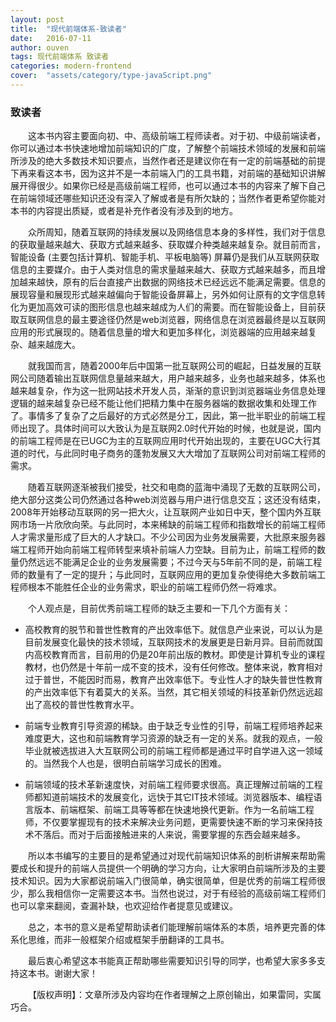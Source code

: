 ```yaml
---
layout: post
title:  "现代前端体系-致读者"
date:   2016-07-11
author: ouven
tags: 现代前端体系 致读者
categories: modern-frontend
cover:  "assets/category/type-javaScript.png"
---
```


### 致读者
&emsp;&emsp;这本书内容主要面向初、中、高级前端工程师读者。对于初、中级前端读者，你可以通过本书快速地增加前端知识的广度，了解整个前端技术领域的发展和前端所涉及的绝大多数技术知识要点，当然作者还是建议你在有一定的前端基础的前提下再来看这本书，因为这并不是一本前端入门的工具书籍，对前端的基础知识讲解展开得很少。如果你已经是高级前端工程师，也可以通过本书的内容来了解下自己在前端领域还哪些知识还没有深入了解或者是有所欠缺的；当然作者更希望你能对本书的内容提出质疑，或者是补充作者没有涉及到的地方。

&emsp;&emsp;众所周知，随着互联网的持续发展以及网络信息本身的多样性，我们对于信息的获取量越来越大、获取方式越来越多、获取媒介种类越来越复杂。就目前而言，智能设备 (主要包括计算机、智能手机、平板电脑等) 屏幕仍是我们从互联网获取信息的主要媒介。由于人类对信息的需求量越来越大、获取方式越来越多，而且增加越来越快，原有的后台直接产出数据的网络技术已经远远不能满足需要。信息的展现容量和展现形式越来越偏向于智能设备屏幕上，另外如何让原有的文字信息转化为更加高效可读的图形信息也越来越成为人们的需要。而在智能设备上，目前获取互联网信息的最主要途径仍然是web浏览器，网络信息在浏览器最终是以互联网应用的形式展现的。随着信息量的增大和更加多样化，浏览器端的应用越来越复杂、越来越庞大。

&emsp;&emsp;就我国而言，随着2000年后中国第一批互联网公司的崛起，日益发展的互联网公司随着输出互联网信息量越来越大，用户越来越多，业务也越来越多，体系也越来越复杂，作为这一批网站技术开发人员，渐渐的意识到浏览器端业务信息处理逻辑的越来越复杂已经不能让他们把精力集中在服务器端的数据收集和处理工作了。事情多了复杂了之后最好的方式必然是分工，因此，第一批半职业的前端工程师出现了。具体时间可以大致认为是互联网2.0时代开始的时候，也就是说，国内的前端工程师是在已UGC为主的互联网应用时代开始出现的，主要在UGC大行其道的时代，与此同时电子商务的蓬勃发展又大大增加了互联网公司对前端工程师的需求。

&emsp;&emsp;随着互联网逐渐被我们接受，社交和电商的蓝海中涌现了无数的互联网公司，绝大部分这类公司仍然通过各种web浏览器与用户进行信息交互；这还没有结束，2008年开始移动互联网的另一把大火，让互联网产业如日中天，整个国内外互联网市场一片欣欣向荣。与此同时，本来稀缺的前端工程师和指数增长的前端工程师人才需求量形成了巨大的人才缺口。不少公司因为业务发展需要，大批原来服务器端工程师开始向前端工程师转型来填补前端人力空缺。目前为止，前端工程师的数量仍然远远不能满足企业的业务发展需要；不过今天与5年前不同的是，前端工程师的数量有了一定的提升；与此同时，互联网应用的更加复杂使得绝大多数前端工程师根本不能胜任企业的业务需求，职业的前端工程师仍然一将难求。

&emsp;&emsp;个人观点是，目前优秀前端工程师的缺乏主要和一下几个方面有关：

 * 高校教育的脱节和普世性教育的产出效率低下。就信息产业来说，可以认为是目前发展变化最快的技术领域，互联网技术的发展更是日新月异。目前而就国内高校教育而言，目前用的仍是20年前出版的教材。即使是计算机专业的课程教材，也仍然是十年前一成不变的技术，没有任何修改。整体来说，教育相对过于普世，不能因时而易，教育产出效率低下。专业性人才的缺失普世性教育的产出效率低下有着莫大的关系。当然，其它相关领域的科技革新仍然远远超出了高校的普世性教育水平。

 * 前端专业教育引导资源的稀缺。由于缺乏专业性的引导，前端工程师培养起来难度更大，这也和前端教育学习资源的缺乏有一定的关系。就我的观点，一般毕业就被选拔进入大互联网公司的前端工程师都是通过平时自学进入这一领域的。当然我个人也是，很明白前端学习成长的困难。

 * 前端领域的技术革新速度快，对前端工程师要求很高。真正理解过前端的工程师都知道前端技术的发展变化，远快于其它IT技术领域。浏览器版本、编程语言版本、前端框架、前端工具等等都在快速地换代更新。作为一名前端工程师，不仅要掌握现有的技术来解决业务问题，更需要快速不断的学习来保持技术不落后。而对于后面接触进来的人来说，需要掌握的东西会越来越多。

&emsp;&emsp;所以本书编写的主要目的是希望通过对现代前端知识体系的剖析讲解来帮助需要成长和提升的前端人员提供一个明确的学习方向，让大家明白前端所涉及的主要技术知识。因为大家都说前端入门很简单，确实很简单，但是优秀的前端工程师很少，那么我相信你一定需要这本书。当然也说过，对于有经验的高级前端工程师们也可以拿来翻阅，查漏补缺，也欢迎给作者提意见或建议。

&emsp;&emsp;总之，本书的意义是希望帮助读者们能理解前端体系的本质，培养更完善的体系化思维，而非一般框架介绍或框架手册翻译的工具书。

&emsp;&emsp;最后衷心希望这本书能真正帮助哪些需要知识引导的同学，也希望大家多多支持这本书。谢谢大家！


&emsp;&emsp;【版权声明】：文章所涉及内容均在作者理解之上原创输出，如果雷同，实属巧合。




